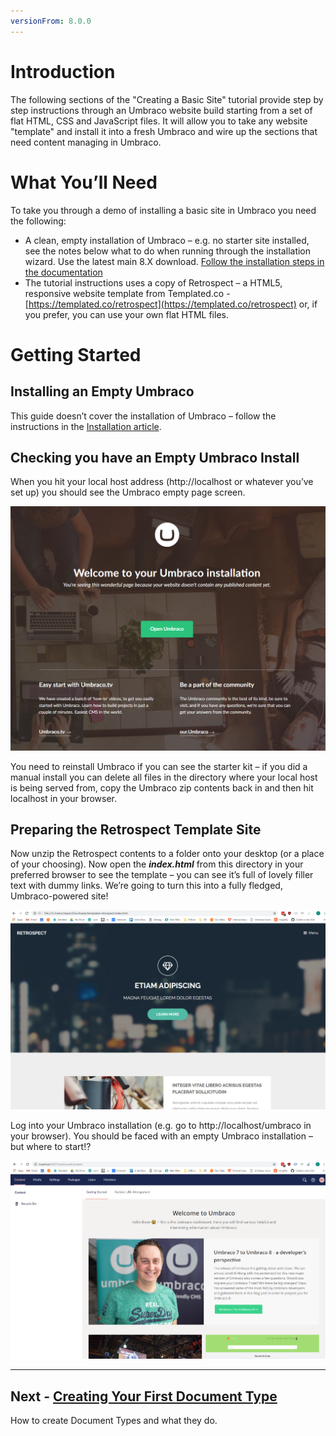 ```yaml
---
versionFrom: 8.0.0
---
```

# Introduction 

The following sections of the "Creating a Basic Site" tutorial provide step by step instructions through an Umbraco website build starting from a set of flat HTML, CSS and JavaScript files. It will allow you to take any website "template" and install it into a fresh Umbraco and wire up the sections that need content managing in Umbraco.  

# **What You’ll Need**

To take you through a demo of installing a basic site in Umbraco you need the following:

*    A clean, empty installation of Umbraco – e.g. no starter site installed, see the notes below what to do when running through the installation wizard. Use the latest main 8.X download. [Follow the installation steps in the documentation](../../../Getting-Started/Setup/Install)  
*    The tutorial instructions uses a copy of Retrospect – a HTML5, responsive website template from Templated.co - [https://templated.co/retrospect](https://templated.co/retrospect) or, if you prefer, you can use your own flat HTML files.

# **Getting Started**

## Installing an Empty Umbraco

This guide doesn’t cover the installation of Umbraco – follow the instructions in the [Installation article](../../../Getting-Started/Setup/Install).

## Checking you have an Empty Umbraco Install

When you hit your local host address (http://localhost or whatever you’ve set up) you should see the Umbraco empty page screen. 
 
![This is correct – we have a blank, empty Umbraco website](images/figure-3-empty-umbraco-install-v8.png)

You need to reinstall Umbraco if you can see the starter kit – if you did a manual install you can delete all files in the directory where your local host is being served from, copy the Umbraco zip contents back in and then hit localhost in your browser.  

## Preparing the Retrospect Template Site 

Now unzip the Retrospect contents to a folder onto your desktop (or a place of your choosing).  Now open the **_index.html_** from this directory in your preferred browser to see the template – you can see it’s full of lovely filler text with dummy links. We’re going to turn this into a fully fledged, Umbraco-powered site! 
 
![The Retrospect Template](images/figure-5-retrospect-template-v8.png)

Log into your Umbraco installation (e.g. go to http://localhost/umbraco in your browser).  You should be faced with an empty Umbraco installation – but where to start!?

 
![A barren, empty Umbraco installation](images/figure-6-umbraco-empty-v8.png)

---

## Next - [Creating Your First Document Type](../Document-Types)
How to create Document Types and what they do.

